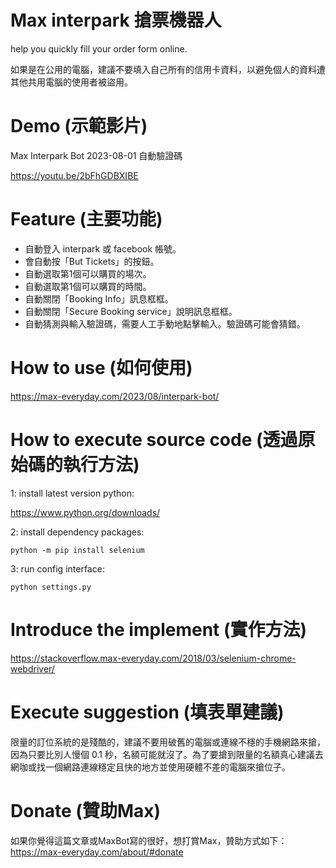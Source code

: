 # Max interpark 搶票機器人
help you quickly fill your order form online.

如果是在公用的電腦，建議不要填入自己所有的信用卡資料，以避免個人的資料遭其他共用電腦的使用者被盜用。

# Demo (示範影片)

Max Interpark Bot 2023-08-01 自動驗證碼

https://youtu.be/2bFhGDBXIBE


# Feature (主要功能)
* 自動登入 interpark 或 facebook 帳號。
* 會自動按「But Tickets」的按鈕。
* 自動選取第1個可以購買的場次。
* 自動選取第1個可以購買的時間。
* 自動關閉「Booking Info」訊息框框。
* 自動關閉「Secure Booking service」說明訊息框框。
* 自動猜測與輸入驗證碼，需要人工手動地點擊輸入。驗證碼可能會猜錯。


# How to use (如何使用)
https://max-everyday.com/2023/08/interpark-bot/

# How to execute source code (透過原始碼的執行方法)
1: install latest version python:

https://www.python.org/downloads/

2: install dependency packages:

<code>python -m pip install selenium</code>

3: run config interface:

<code>python settings.py</code>


# Introduce the implement (實作方法)
https://stackoverflow.max-everyday.com/2018/03/selenium-chrome-webdriver/

# Execute suggestion (填表單建議)
限量的訂位系統的是殘酷的，建議不要用破舊的電腦或連線不穩的手機網路來搶，因為只要比別人慢個 0.1 秒，名額可能就沒了。為了要搶到限量的名額真心建議去網咖或找一個網路連線穩定且快的地方並使用硬體不差的電腦來搶位子。

# Donate (贊助Max)
如果你覺得這篇文章或MaxBot寫的很好，想打賞Max，贊助方式如下： https://max-everyday.com/about/#donate

